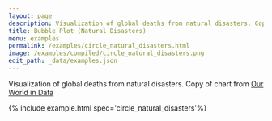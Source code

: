 ```yaml
---
layout: page
description: Visualization of global deaths from natural disasters. Copy of chart from [Our World in Data](https://ourworldindata.org/natural-catastrophes)
title: Bubble Plot (Natural Disasters)
menu: examples
permalink: /examples/circle_natural_disasters.html
image: /examples/compiled/circle_natural_disasters.png
edit_path: _data/examples.json
---
```


Visualization of global deaths from natural disasters. Copy of chart from [Our World in Data](https://ourworldindata.org/natural-catastrophes)

{% include example.html spec='circle_natural_disasters'%}
